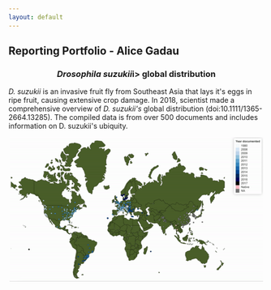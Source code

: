 ```yaml
---
layout: default
---
```

## Reporting Portfolio - Alice Gadau

<h3 align="center"> <i>Drosophila suzukii</i>i> global distribution</h3>
        <a> <i>D. suzukii</i> is an invasive fruit fly from Southeast Asia 
            that lays it's eggs in ripe fruit, causing extensive crop damage.
            In 2018, scientist made a comprehensive overview of <i>D. suzukii's</i> global 
            distribution (doi:10.1111/1365-2664.13285). The compiled data is
            from over 500 documents and includes information on D. suzukii's ubiquity. </a>
            
            
         

<p align="center">
         <img src="/assets/img/suzukii_global_distribution.gif" width="500">
         </a>
</p>
